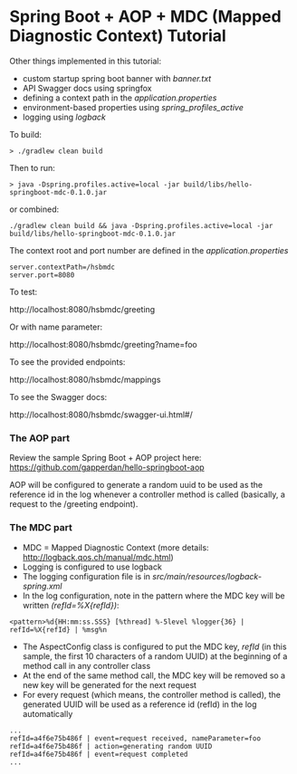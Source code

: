 # Spring Boot + AOP + MDC (Mapped Diagnostic Context) Tutorial

Other things implemented in this tutorial:
* custom startup spring boot banner with _banner.txt_
* API Swagger docs using springfox
* defining a context path in the _application.properties_
* environment-based properties using _spring_profiles_active_
* logging using _logback_

To build:

```
> ./gradlew clean build
```

Then to run:
```
> java -Dspring.profiles.active=local -jar build/libs/hello-springboot-mdc-0.1.0.jar
```

or combined:
```
./gradlew clean build && java -Dspring.profiles.active=local -jar build/libs/hello-springboot-mdc-0.1.0.jar
```

The context root and port number are defined in the _application.properties_
```
server.contextPath=/hsbmdc
server.port=8080
```

To test:

http://localhost:8080/hsbmdc/greeting

Or with name parameter:

http://localhost:8080/hsbmdc/greeting?name=foo

To see the provided endpoints:

http://localhost:8080/hsbmdc/mappings

To see the Swagger docs:

http://localhost:8080/hsbmdc/swagger-ui.html#/


### The AOP part
Review the sample Spring Boot + AOP project here: https://github.com/gapperdan/hello-springboot-aop

AOP will be configured to generate a random uuid to be used as the reference id in the log whenever a controller method is called (basically, a request to the /greeting endpoint).

### The MDC part
* MDC = Mapped Diagnostic Context (more details: http://logback.qos.ch/manual/mdc.html)
* Logging is configured to use logback
* The logging configuration file is in _src/main/resources/logback-spring.xml_
* In the log configuration, note in the pattern where the MDC key will be written _(refId=%X{refId})_:
```
<pattern>%d{HH:mm:ss.SSS} [%thread] %-5level %logger{36} | refId=%X{refId} | %msg%n
```
* The AspectConfig class is configured to put the MDC key, _refId_ (in this sample, the first 10 characters of a random UUID) at the beginning of a method call in any controller class
* At the end of the same method call, the MDC key will be removed so a new key will be generated for the next request
* For every request (which means, the controller method is called), the generated UUID will be used as a reference id (refId) in the log automatically
```
...
refId=a4f6e75b486f | event=request received, nameParameter=foo
refId=a4f6e75b486f | action=generating random UUID
refId=a4f6e75b486f | event=request completed
...
```
